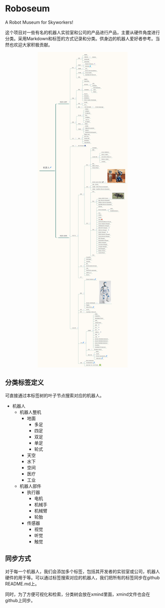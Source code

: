 # Roboseum
A Robot Museum for Skyworkers!

这个项目对一些有名的机器人实验室和公司的产品进行产品，主要从硬件角度进行分类。采用Markdown和标签的方式记录和分类。供身边的机器人爱好者参考。当然也欢迎大家积极贡献。

<center><img src="meta/pic/examplev1.png"></center>

## 分类标签定义
可直接通过本标签树的叶子节点搜索对应的机器人。

- 机器人
	- 机器人整机
		- 地面
			- 多足
			- 四足
			- 双足
			- 单足
			- 轮式
		- 天空
		- 水下
		- 空间
		- 医疗
		- 工业
	- 机器人部件
		- 执行器
			- 电机
			- 机械手
			- 机械臂
			- 轮胎
		- 传感器
			- 视觉
			- 听觉
			- 触觉


## 同步方式
对于每一个机器人，我们会添加多个标签，包括其开发者的实验室或公司，机器人硬件的用于等。可以通过标签搜索对应的机器人，我们把所有的标签同步在github README.md上。

同时，为了方便可视化和检索，分类树会放在xmind里面，xmind文件也会在github上同步。
